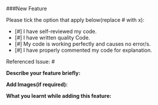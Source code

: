 ###New Feature

Please tick the option that apply below(replace # with x):

- [#] I have self-reviewed my code.
- [#] I have written quality Code.
- [#] My code is working perfectly and causes no error/s.
- [#] I have properly commented my code for explanation.

Referenced Issue: #

**Describe your feature briefly:**

**Add Images(if required):**

**What you learnt while adding this feature:**
